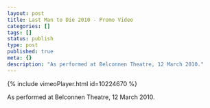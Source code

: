 ```yaml
---
layout: post
title: Last Man to Die 2010 - Promo Video
categories: []
tags: []
status: publish
type: post
published: true
meta: {}
description: "As performed at Belconnen Theatre, 12 March 2010."
---
```


{% include vimeoPlayer.html id=10224670 %}

<!-- https://vimeo.com/10224670 -->

As performed at Belconnen Theatre, 12 March 2010.
